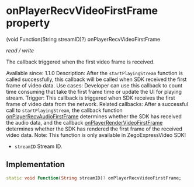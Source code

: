 


# onPlayerRecvVideoFirstFrame property







(void Function(String streamID)?) onPlayerRecvVideoFirstFrame
  
_<span class="feature">read / write</span>_



<p>The callback triggered when the first video frame is received.</p>
<p>Available since: 1.1.0
Description: After the <code>startPlayingStream</code> function is called successfully, this callback will be called when SDK received the first frame of video data.
Use cases: Developer can use this callback to count time consuming that take the first frame time or update the UI for playing stream.
Trigger: This callback is triggered when SDK receives the first frame of video data from the network.
Related callbacks: After a successful call to <code>startPlayingStream</code>, the callback function <a href="../../zego_uikit_prebuilt_live_audio_room/ZegoExpressEngine/onPlayerRecvAudioFirstFrame.md">onPlayerRecvAudioFirstFrame</a> determines whether the SDK has received the audio data, and the callback <a href="../../zego_uikit_prebuilt_live_audio_room/ZegoExpressEngine/onPlayerRenderVideoFirstFrame.md">onPlayerRenderVideoFirstFrame</a> determines whether the SDK has rendered the first frame of the received video data.
Note: This function is only available in ZegoExpressVideo SDK!</p>
<ul>
<li><code>streamID</code> Stream ID.</li>
</ul>



## Implementation

```dart
static void Function(String streamID)? onPlayerRecvVideoFirstFrame;
```







